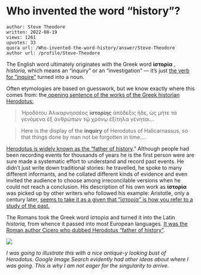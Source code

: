 # Who invented the word “history”?

	author: Steve Theodore
	written: 2022-08-19
	views: 1261
	upvotes: 33
	quora url: /Who-invented-the-word-history/answer/Steve-Theodore
	author url: /profile/Steve-Theodore


The English word ultimately originates with the Greek word __ἱστορία__ , _historia,_ which means an “inquiry” or an “investigation” — it’s just [the verb for “inquire”](http://www.perseus.tufts.edu/hopper/morph?l=i%28%2Fstoria&la=greek#lexicon) turned into a noun.

Often etymologies are based on guesswork, but we know exactly where this comes from: the[ opening sentence of the works of the Greek historian Herodotus:](https://www.perseus.tufts.edu/hopper/text?doc=Perseus%3Atext%3A1999.01.0126%3Abook%3D1%3Achapter%3D1%3Asection%3D0)

> Ἡροδότου Ἁλικαρνησσέος __ἱστορίης__ ἀπόδεξις ἥδε, ὡς μήτε τὰ γενόμενα ἐξ ἀνθρώπων τῷ χρόνῳ ἐξίτηλα γένηται…

> Here is the display of the __inquiry__  of Herodotus of Halicarnassus, so that things done by man not be forgotten in time….

[Herodotus is widely known as the “father of history](https://www.livescience.com/who-was-herodotus).” Although people had been recording events for thousands of years he is the first person were are sure made a systematic effort to understand and record past events. He didn’t just write down traditional stories: he travelled, he spoke to many different informants, and he collated different kinds of evidence and even invited the audience to choose among irreconcilable versions when he could not reach a conclusion. His description of his own work as __ἱστορία__ was picked up by other writers who followed his example: Aristotle, only a century later, [seems to take it as a given that “ἱστορία” is how you refer to a study of the past.](http://www.perseus.tufts.edu/hopper/text?doc=Perseus%3Atext%3A1999.01.0056%3Asection%3D1451a)

The Romans took the Greek word ἱστορία and turned it into the Latin _historia,_ from whence it passed into most European languages. [It was the Roman author Cicero who dubbed Herodotus “father of history”](https://topostext.org/work/752#1.4).

![](https://qph.cf2.quoracdn.net/main-qimg-bbd06ee9b3035f153890790f4006b43a-pjlq)

_I was going to illustrate this with a nice antique-y looking bust of Herodotus. Google Image Search evidently had other ideas about where I was going. This is why I am not eager for the singularity to arrive._ 

